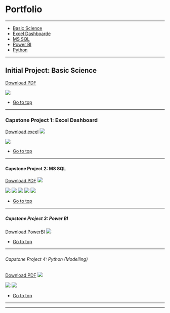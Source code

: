 ## <h1 id="Portfolio">Portfolio</h2>
---
- <a href="#BS">Basic Science</a>
- <a href="#ED">Excel Dashboarde</a>
- <a href="#SQL">MS SQL</a>
- <a href="#PBI">Power BI</a>
- <a href="#Py">Python</a>
---

### <h2 id="BS">Initial Project: Basic Science</h2>

[Download PDF](pdf/AntGroup.pdf)

<img src="images/AntGroup.jpg?raw=true"/>

- <a href="#Portfolio">Go to top</a>
---
### <h3 id= "ED">Capstone Project 1: Excel Dashboard</h2>

[Download excel](pdf/diamonds.xlsx)
<img src="images/Diamonds.jpg?raw=true"/>

<img src="images/Diamonds_Dashboard.jpg?raw=true"/>

- <a href="#Portfolio">Go to top</a>
---
### <h4 id= "SQL">Capstone Project 2: MS SQL</h2>

[Download PDF](pdf/HairSalon_PP.pdf)
<img src="images/HairSalon_Main_SQL.jpg?raw=true"/>

<img src="images/HairSalon_Busiest.jpg?raw=true"/>

<img src="images/HairSalon_Topclients.jpg?raw=true"/>

<img src="images/HairSalon_NoShow.jpg?raw=true"/>

<img src="images/HairSalon_StoredProcedures.jpg?raw=true"/>

<img src="images/HairSalon_Functions.jpg?raw=true"/>

- <a href="#Portfolio">Go to top</a>
---
### <h5 id= "PBI">Capstone Project 3: Power BI</h2>
[Download PowerBI](pdf/UK_Accident.pbix)
<img src="images/UKAccidents_PowerBI.jpg?raw=true"/>

- <a href="#Portfolio">Go to top</a>
---
### <h6 id= "Py">Capstone Project 4: Python (Modelling)</h2>
[Download PDF](pdf/Diamonds_df.pdf)
<img src="images/Diamonds_Python.jpg?raw=true"/>

<img src="images/Diamonds_Python_Results.jpg?raw=true"/>

<img src="images/Diamonds_Python_Feature.jpg?raw=true"/>


- <a href="#Portfolio">Go to top</a>
---





---

